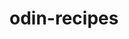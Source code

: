 # odin-recipes
<!-- Hey, if you are reading this, I am working on my first project with TOP. 
I am making a recipe page. It wont be very pretty to start since its just HTML, but
it should be a good way to practice what I have learned. -->